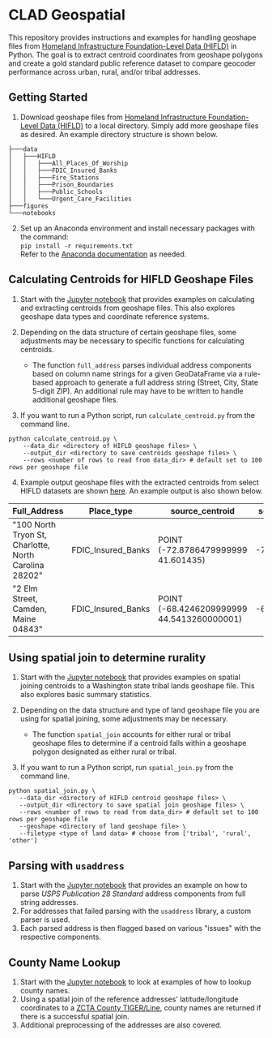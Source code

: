 # CLAD Geospatial
This repository provides instructions and examples for handling geoshape files from [Homeland Infrastructure Foundation-Level Data (HIFLD)](https://hifld-geoplatform.hub.arcgis.com/search) in Python. The goal is to extract centroid coordinates from geoshape polygons and create a gold standard public reference dataset to compare geocoder performance across  urban, rural, and/or tribal addresses.

## Getting Started
1. Download geoshape files from [Homeland Infrastructure Foundation-Level Data (HIFLD)](https://hifld-geoplatform.hub.arcgis.com/search) to a local directory. Simply add more geoshape files as desired. An example directory structure is shown below.
```
├───data
│   ├───HIFLD
│   │   ├───All_Places_Of_Worship
│   │   ├───FDIC_Insured_Banks
│   │   ├───Fire_Stations
│   │   ├───Prison_Boundaries
│   │   ├───Public_Schools
│   │   └───Urgent_Care_Facilities
├───figures
└───notebooks
```
2. Set up an Anaconda environment and install necessary packages with the command:<br> `pip install -r requirements.txt`<br>
Refer to the [Anaconda documentation](https://docs.anaconda.com/free/anaconda/install/index.html) as needed.

## Calculating Centroids for HIFLD Geoshape Files
1. Start with the [Jupyter notebook](https://github.com/brian-cy-chang/CLAD_Geospatial/blob/main/notebooks/calculate_centroid.ipynb) that provides examples on calculating and extracting centroids from geoshape files. This also explores geoshape data types and coordinate reference systems.

2. Depending on the data structure of certain geoshape files, some adjustments may be necessary to specific functions for calculating centroids.
    *  The function `full_address` parses individual address components based on column name strings for a given GeoDataFrame via a rule-based approach to generate a full address string (Street, City, State 5-digit ZIP). An additional rule may have to be written to handle additional geoshape files.

3. If you want to run a Python script, run `calculate_centroid.py` from the command line.

```
python calculate_centroid.py \
    --data_dir <directory of HIFLD geoshape files> \
    --output_dir <directory to save centroids geoshape files> \
    --rows <number of rows to read from data_dir> # default set to 100 rows per geoshape file
```

4. Example output geoshape files with the extracted centroids from select HIFLD datasets are shown [here](https://github.com/brian-cy-chang/CLAD_Geospatial/tree/main/output/HIFLD/centroids). An example output is also shown below.

| Full_Address                                                              | Place_type         | source_centroid                             | source_lon    | source_lat  |
|---------------------------------------------------------------------------|--------------------|---------------------------------------------|---------------|-------------|
| "100 North Tryon St, Charlotte, North Carolina 28202"                     | FDIC_Insured_Banks | POINT (-72.8786479999999 41.601435)         | -72.878648    | 41.601435   |
| "2 Elm Street, Camden, Maine 04843"                                       | FDIC_Insured_Banks | POINT (-68.4246209999999 44.5413260000001)  | -68.424621    | 44.541326   |


## Using spatial join to determine rurality
1. Start with the [Jupyter notebook](https://github.com/brian-cy-chang/CLAD_Geospatial/blob/main/notebooks/spatial_join.ipynb) that provides examples on spatial joining centroids to a Washington state tribal lands geoshape file. This also explores basic summary statistics.

2. Depending on the data structure and type of land geoshape file you are using for spatial joining, some adjustments may be necessary.
    * The function `spatial_join` accounts for either rural or tribal geoshape files to determine if a centroid falls within a geoshape polygon designated as either rural or tribal.

3. If you want to run a Python script, run `spatial_join.py` from the command line.

 ```
python spatial_join.py \
    --data_dir <directory of HIFLD centroid geoshape files> \
    --output_dir <directory to save spatial join geoshape files> \
    --rows <number of rows to read from data_dir> # default set to 100 rows per geoshape file
    --geoshape <directory of land geoshape file> \
    --filetype <type of land data> # choose from ['tribal', 'rural', 'other']
```

## Parsing with `usaddress`
1. Start with the [Jupyter notebook](https://github.com/brian-cy-chang/CLAD_Geospatial/blob/main/notebooks/usaddress.ipynb) that provides an example on how to parse *USPS Publication 28 Standard* address components from full string addresses.
2. For addresses that failed parsing with the `usaddress` library, a custom parser is used.
3. Each parsed address is then flagged based on various "issues" with the respective components.

## County Name Lookup
1. Start with the [Jupyter notebook](https://github.com/brian-cy-chang/CLAD_Geospatial/blob/main/notebooks/county_lookup.ipynb) to look at examples of how to lookup county names.
2. Using a spatial join of the reference addresses' latitude/longitude coordinates to a [ZCTA County TIGER/Line](https://www2.census.gov/geo/tiger/TIGER2023/COUNTY/), county names are returned if there is a successful spatial join.
3. Additional preprocessing of the addresses are also covered.